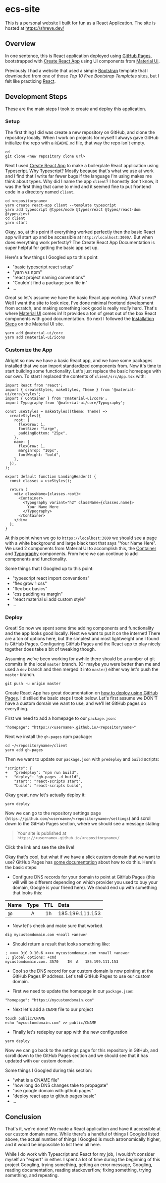 # ecs-site

This is a personal website I built for fun as a React Application. The site is hosted at https://shreve.dev/

## Overview

In one sentence, this is React application deployed using [GitHub Pages](https://pages.github.com/), bootstrapped with [Create React App](https://reactjs.org/docs/create-a-new-react-app.html#create-react-app) using UI components from [Material UI](https://material-ui.com/).

Previously I had a website that used a simple [Bootstrap](https://getbootstrap.com/) template that I downloaded from one of those _Top 10 Free Bootstrap Templates_ sites, but I felt like practicing [React](https://reactjs.org/).

## Development Steps

These are the main steps I took to create and deploy this application.

### Setup

The first thing I did was create a new repository on GitHub, and clone the repository locally. When I work on projects for myself I always gave GitHub initialize the repo with a `README.md` file, that way the repo isn't empty.

```{bash}
cd
git clone <new repository clone url>
```

Next I used [Create React App](https://create-react-app.dev/docs/adding-typescript/) to make a boilerplate React application using Typescript. Why Typescript? Mostly because that's what we use at work and I find that I write far fewer bugs if the language I'm using makes me think about types. Why did I name the app `client`? I honestly don't know, it was the first thing that came to mind and it seemed fine to put frontend code in a directory named `client`.

```{bash}
cd <repositoryname>
yarn create react-app client --template typescript
yarn add typescript @types/node @types/react @types/react-dom @types/jest
cd client
yarn start
```

Okay, so, at this point if everything worked perfectly then the basic React app will start up and be accessible at `http://localhost:3000/`. But when does everything work perfectly? The Create React App Documentation is super helpful for getting the basic app set up. 

Here's a few things I Googled up to this point:

- "basic typescript react setup"
- "yarn vs npm"
- "react project naming conventions"
- "Couldn't find a package.json file in"
- ...

Great so let's assume we have the basic React app working. What's next? Well I want the site to look nice, I've done minimal frontend development from scratch, and making something look good is really _really_ hard. That's where [Material UI](https://material-ui.com/) comes in! It provides a ton of great out of the box React components with good documentation. So next I followed the [Installation Steps](https://material-ui.com/getting-started/installation/) on the Material UI site.

```{bash}
yarn add @material-ui/core
yarn add @material-ui/icons
```

### Customize the App

Alright so now we have a basic React app, and we have some packages installed that we can import standardized components from. Now it's time to start building some functionality. Let's just replace the basic homepage with our own. To start I replaced the contents of `client/src/App.tsx` with:

```{javascript}
import React from 'react';
import { createStyles, makeStyles, Theme } from '@material-ui/core/styles';
import { Container } from '@material-ui/core';
import Typography from '@material-ui/core/Typography';

const useStyles = makeStyles((theme: Theme) =>
  createStyles({
    root: {
      flexGrow: 1,
      fontSize: "large",
      paddingBottom: "25px",
    },
    name: {
      flexGrow: 1,
      marginTop: "10px",
      fontWeight: "bold",
    },
  }),
);

export default function LandingHeader() {
  const classes = useStyles();

  return (
    <div className={classes.root}>
      <Container>
        <Typography variant="h2" className={classes.name}>
          Your Name Here
        </Typography>
      </Container>
    </div>
  );
}
```

At this point when we go to `https://localhost:3000` we should see a page with a white background and large black text that says "Your Name Here". We used 2 components from Material UI to accomplish this, the [Container](https://material-ui.com/components/container/) and [Typography](https://material-ui.com/components/typography/) components. From here we can continue to add components and functionality.

Some things that I Googled up to this point:

- "typescript react import conventions"
- "flex grow 1 css"
- "flex box basics"
- "css padding vs margin"
- "react material ui add custom style"
- ...

### Deploy

Great! So now we spent some time adding components and functionality and the app looks good locally. Next we want to put it on the internet! There are a ton of options here, but the simplest and most lightweight one I found is GitHub Pages. Configuring GitHub Pages and the React app to play nicely together does take a bit of tweaking though.

Assuming we've been working for awhile there should be a number of git commits in the local `master` branch. (Or maybe you were better than me and used a `dev` branch and then merged it into `master`) either way let's push the `master` branch.

```{bash}
git push -u origin master
```

Create React App has great documentation on [how to deploy using GitHub Pages](https://create-react-app.dev/docs/deployment/#github-pages). I distilled the basic steps I took below. Let's first assume we DON'T have a custom domain we want to use, and we'll let GitHub pages do everything.

First we need to add a homepage to our `package.json`:

```{json}
"homepage": "https://<username>.github.io/<repositoryname>"
```

Next we install the `gh-pages` npm package:

```{bash}
cd ~/<repositoryname>/client
yarn add gh-pages
```

Then we want to update our `package.json` with `predeploy` and `build` scripts:

```{json}
"scripts": {
+   "predeploy": "npm run build",
+   "deploy": "gh-pages -d build",
    "start": "react-scripts start",
    "build": "react-scripts build",
```

Okay great, now let's actually deploy it:

```{bash}
yarn deploy
```

Now we can go to the repository settings page (`https://github.com/<username>/<repositoryname>/settings`) and scroll down to the GitHub Pages section, where we should see a message stating:
> Your site is published at `https://<username>.github.io/<repositoryname>/`

Click the link and see the site live!

Okay that's cool, but what if we have a slick custom domain that we want to use? GitHub Pages has [some documentation](https://help.github.com/en/github/working-with-github-pages/configuring-a-custom-domain-for-your-github-pages-site) about how to do this. Here's the basic steps:

- Configure DNS records for your domain to point at GitHub Pages (this will will be different depending on which provider you used to buy your domain, Google is your friend here). We should end up with something that looks this:

| Name  | Type  | TTL   | Data |
| ------|:-----:|:-----:|:----------------|
| @     | A     | 1h    | 185.199.111.153 |

- Now let's check and make sure that worked.

```{bash}
dig mycustomdomain.com +noall +answer
```

- Should return a result that looks something like: 

```{bash}
; <<>> DiG 9.10.6 <<>> mycustomdomain.com +noall +answer
;; global options: +cmd
mycustomdomain.com.	3570	IN	A	185.199.111.153
```

- Cool so the DNS record for our custom domain is now pointing at the GitHub Pages IP address. Let's tell GitHub Pages to use our custom domain.

- First we need to update the homepage in our `package.json`:

```{json}
"homepage": "https://mycustomdomain.com"
```

- Next let's add a `CNAME` file to our project

```{bash}
touch public/CNAME
echo "mycustomdomain.com" >> public/CNAME
```

- Finally let's redeploy our app with the new configuration

```{bash}
yarn deploy
```

Now we can go back to the settings page for this repository in GitHub, and scroll down to the GitHub Pages section and we should see that it has updated with our custom domain.

Some things I Googled during this section:

- "what is a CNAME file"
- "how long do DNS changes take to propagate"
- "use google domain with github pages"
- "deploy react app to github pages basic"
- ...

## Conclusion

That's it, we're done! We made a React application and have it accessible at our custom domain name. While there's a handful of things I Googled listed above, the actual number of things I Googled is much astronomically higher, and it would be impossible to list them all here.

While I do work with Typescript and React for my job, I wouldn't consider myself an "expert" in either. I spent a lot of time during the beginning of this project Googling, trying something, getting an error message, Googling, reading documentation, reading stackoverflow, fixing something, trying something, and repeating.
